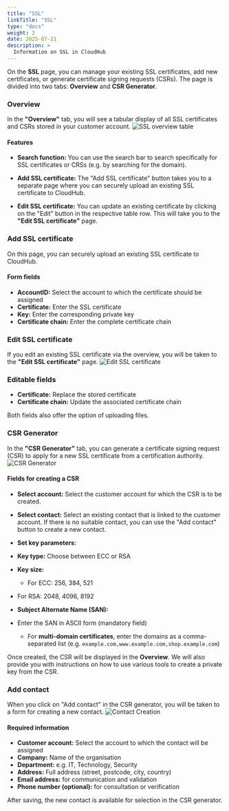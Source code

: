 ```yaml
---
title: "SSL"
linkTitle: "SSL"
type: "docs"
weight: 2
date: 2025-07-21
description: >
  Information on SSL in CloudHub
---
```


On the **SSL** page, you can manage your existing SSL certificates, add new certificates, or generate certificate signing requests (CSRs). The page is divided into two tabs: **Overview** and **CSR Generator**.

### Overview

In the **"Overview"** tab, you will see a tabular display of all SSL certificates and CSRs stored in your customer account.
![SSL overview table](../img/ssl/ssl-overview-table.png)

#### Features

- **Search function:**
  You can use the search bar to search specifically for SSL certificates or CRSs (e.g. by searching for the domain).

- **Add SSL certificate:**
  The "Add SSL certificate" button takes you to a separate page where you can securely upload an existing SSL certificate to CloudHub.

- **Edit SSL certificate:**
  You can update an existing certificate by clicking on the "Edit" button in the respective table row. This will take you to the **"Edit SSL certificate"** page.

### Add SSL certificate

On this page, you can securely upload an existing SSL certificate to CloudHub.

#### Form fields

- **AccountID:** Select the account to which the certificate should be assigned
- **Certificate:** Enter the SSL certificate
- **Key:** Enter the corresponding private key
- **Certificate chain:** Enter the complete certificate chain

### Edit SSL certificate

If you edit an existing SSL certificate via the overview, you will be taken to the **"Edit SSL certificate"** page.
![Edit SSL certificate](../img/ssl/ssl-edit-certificate.png)

### Editable fields

- **Certificate:** Replace the stored certificate
- **Certificate chain:** Update the associated certificate chain

Both fields also offer the option of uploading files.

### CSR Generator

In the **"CSR Generator"** tab, you can generate a certificate signing request (CSR) to apply for a new SSL certificate from a certification authority.
![CSR Generator](../img/ssl/csr-generator.png)

#### Fields for creating a CSR

- **Select account:**
   Select the customer account for which the CSR is to be created.

- **Select contact:**
   Select an existing contact that is linked to the customer account.
   If there is no suitable contact, you can use the "Add contact" button to create a new contact.

- **Set key parameters:**
- **Key type:** Choose between ECC or RSA
- **Key size:**
  - For ECC: 256, 384, 521
- For RSA: 2048, 4096, 8192

- **Subject Alternate Name (SAN):**
- Enter the SAN in ASCII form (mandatory field)
  - For **multi-domain certificates**, enter the domains as a comma-separated list (e.g. `example.com,www.example.com,shop.example.com`)

Once created, the CSR will be displayed in the **Overview**. We will also provide you with instructions on how to use various tools to create a private key from the CSR.

### Add contact

When you click on "Add contact" in the CSR generator, you will be taken to a form for creating a new contact.
![Contact Creation](../img/ssl/create-contact.png)

#### Required information

- **Customer account:** Select the account to which the contact will be assigned
- **Company:** Name of the organisation
- **Department:** e.g. IT, Technology, Security
- **Address:** Full address (street, postcode, city, country)
- **Email address:** for communication and validation
- **Phone number (optional):** for consultation or verification

After saving, the new contact is available for selection in the CSR generator.
